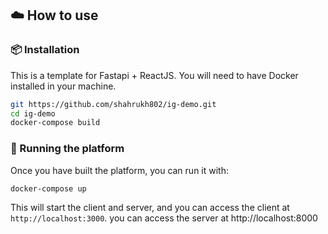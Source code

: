 ## ☁️ How to use

### 📦 Installation

This is a template for Fastapi + ReactJS. You will need to have Docker installed in your machine.

```bash
git https://github.com/shahrukh802/ig-demo.git
cd ig-demo
docker-compose build
```

### 🚀 Running the platform

Once you have built the platform, you can run it with:

```bash
docker-compose up
```

This will start the client and server, and you can access the client at `http://localhost:3000`.
you can access the server at http://localhost:8000

